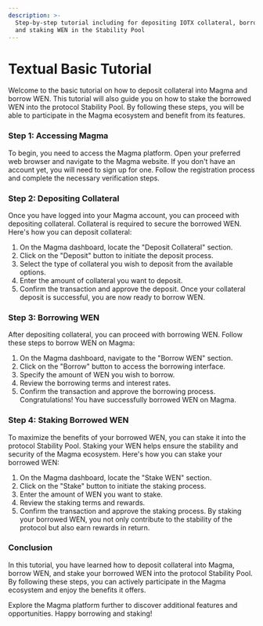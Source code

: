 ```yaml
---
description: >-
  Step-by-step tutorial including for depositing IOTX collateral, borrowing WEN
  and staking WEN in the Stability Pool
---
```


# Textual Basic Tutorial

Welcome to the basic tutorial on how to deposit collateral into Magma and borrow WEN. This tutorial will also guide you on how to stake the borrowed WEN into the protocol Stability Pool. By following these steps, you will be able to participate in the Magma ecosystem and benefit from its features.

### Step 1: Accessing Magma

To begin, you need to access the Magma platform. Open your preferred web browser and navigate to the Magma website. If you don't have an account yet, you will need to sign up for one. Follow the registration process and complete the necessary verification steps.&#x20;

### Step 2: Depositing Collateral

Once you have logged into your Magma account, you can proceed with depositing collateral. Collateral is required to secure the borrowed WEN. Here's how you can deposit collateral:

1. On the Magma dashboard, locate the "Deposit Collateral" section.
2. Click on the "Deposit" button to initiate the deposit process.
3. Select the type of collateral you wish to deposit from the available options.
4. Enter the amount of collateral you want to deposit.
5. Confirm the transaction and approve the deposit. Once your collateral deposit is successful, you are now ready to borrow WEN.

### Step 3: Borrowing WEN&#x20;

After depositing collateral, you can proceed with borrowing WEN. Follow these steps to borrow WEN on Magma:

1. On the Magma dashboard, navigate to the "Borrow WEN" section.
2. Click on the "Borrow" button to access the borrowing interface.
3. Specify the amount of WEN you wish to borrow.
4. Review the borrowing terms and interest rates.
5. Confirm the transaction and approve the borrowing process. Congratulations! You have successfully borrowed WEN on Magma.

### Step 4: Staking Borrowed WEN

To maximize the benefits of your borrowed WEN, you can stake it into the protocol Stability Pool. Staking your WEN helps ensure the stability and security of the Magma ecosystem. Here's how you can stake your borrowed WEN:

1. On the Magma dashboard, locate the "Stake WEN" section.
2. Click on the "Stake" button to initiate the staking process.
3. Enter the amount of WEN you want to stake.
4. Review the staking terms and rewards.
5. Confirm the transaction and approve the staking process. By staking your borrowed WEN, you not only contribute to the stability of the protocol but also earn rewards in return.

### Conclusion

In this tutorial, you have learned how to deposit collateral into Magma, borrow WEN, and stake your borrowed WEN into the protocol Stability Pool. By following these steps, you can actively participate in the Magma ecosystem and enjoy the benefits it offers.

Explore the Magma platform further to discover additional features and opportunities. Happy borrowing and staking!
